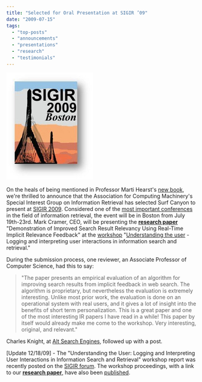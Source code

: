 ```yaml
---
title: "Selected for Oral Presentation at SIGIR ’09"
date: "2009-07-15"
tags: 
  - "top-posts"
  - "announcements"
  - "presentations"
  - "research"
  - "testimonials"
---
```


![SIGIR ‘09](/assets/images/rank-dynamics/sigir09.jpg "SIGIR ‘09")

On the heals of being mentioned in Professor Marti Hearst's [new book](/rank-dynamics/search-user-interfaces-mention/), we're thrilled to announce that the Association for Computing Machinery's Special Interest Group on Information Retrieval has selected Surf Canyon to present at [SIGIR 2009](http://sigir.org/sigir2009/). Considered one of the [most important conferences](http://en.wikipedia.org/wiki/Special_Interest_Group_on_Information_Retrieval) in the field of information retrieval, the event will be in Boston from July 19th-23rd. Mark Cramer, CEO, will be presenting the **[research paper](/assets/papers/SurfCanyonDemonstrationResearchPaper.pdf)** "Demonstration of Improved Search Result Relevancy Using Real-Time Implicit Relevance Feedback" at the [workshop](http://sigir.org/sigir2009/Program/workshops.html) "[Understanding the user](https://web.archive.org/web/20090331021056/http://uiir-2009.dfki.de/) - Logging and interpreting user interactions in information search and retrieval."

During the submission process, one reviewer, an Associate Professor of Computer Science, had this to say:

> "The paper presents an empirical evaluation of an algorithm for improving search results from implicit feedback in web search. The algorithm is proprietary, but nevertheless the evaluation is extremely interesting. Unlike most prior work, the evaluation is done on an operational system with real users, and it gives a lot of insight into the benefits of short term personalization. This is a great paper and one of the most interesting IR papers I have read in a while! This paper by itself would already make me come to the workshop. Very interesting, original, and relevant."

Charles Knight, at [Alt Search Engines](https://web.archive.org/web/20090721011917/http://www.altsearchengines.com/2009/07/15/a-good-day-for-browser-extension-surfcanyon/), followed up with a post.

\[Update 12/18/09\] - The "Understanding the User: Logging and Interpreting User Interactions in Information Search and Retrieval" workshop report was recently posted on the [SIGIR forum](http://www.sigir.org/forum/2009D-TOC.html). The workshop proceedings, with a link to our **[research paper](http://sunsite.informatik.rwth-aachen.de/Publications/CEUR-WS/Vol-512/paper01.pdf)**, have also been [published](http://sunsite.informatik.rwth-aachen.de/Publications/CEUR-WS/Vol-512/).
